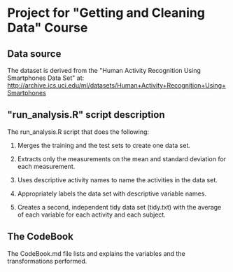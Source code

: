 Project for "Getting and Cleaning Data" Course
==============================================



## Data source

The dataset is derived from the "Human Activity Recognition Using Smartphones Data Set" at: http://archive.ics.uci.edu/ml/datasets/Human+Activity+Recognition+Using+Smartphones


## "run_analysis.R" script description

The run_analysis.R script that does the following:

1. Merges the training and the test sets to create one data set.

2. Extracts only the measurements on the mean and standard deviation for each measurement.

3. Uses descriptive activity names to name the activities in the data set.

4. Appropriately labels the data set with descriptive variable names. 

5. Creates a second, independent tidy data set (tidy.txt) with the average of each variable for each activity and each subject. 


## The CodeBook

The CodeBook.md file lists and explains the variables and the transformations performed.